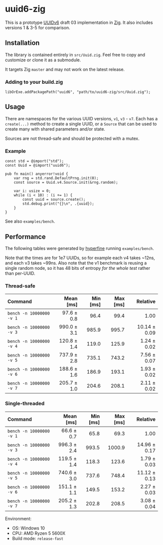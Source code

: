 # uuid6-zig

This is a prototype [UUIDv6](https://github.com/uuid6/uuid6-ietf-draft) draft 03 implementation in [Zig](https://github.com/ziglang/zig). It also includes versions 1 & 3-5 for comparison.

## Installation

The library is contained entirely in `src/Uuid.zig`. Feel free to copy and customize or clone it as a submodule.

It targets Zig `master` and may not work on the latest release.

### Adding to your build.zig

```zig
libOrExe.addPackagePath("uuid6", "path/to/uuid6-zig/src/Uuid.zig");
```

## Usage

There are namespaces for the various UUID versions, `v1`, `v3` - `v7`. Each has a `create(...)` method to create a single UUID, or a `Source` that can be used to create many with shared parameters and/or state.

Sources are not thread-safe and should be protected with a mutex.

### Example

```zig
const std = @import("std");
const Uuid = @import("uuid6");

pub fn main() anyerror!void {
    var rng = std.rand.DefaultPrng.init(0);
    const source = Uuid.v4.Source.init(&rng.random);

    var i: usize = 0;
    while (i < 10) : (i += 1) {
        const uuid = source.create();
        std.debug.print("{}\n", .{uuid});
    }
}
```

See also `examples/bench`.

## Performance

The following tables were generated by [hyperfine](https://github.com/sharkdp/hyperfine) running `examples/bench`.

Note that the times are for 1e7 UUIDs, so for example each v4 takes ~12ns, and each v3 takes ~99ns. Also note that the v1 benchmark is reusing a single random node, so it has 48 bits of entropy *for the whole test* rather than per-UUID.

### Thread-safe

| Command | Mean [ms] | Min [ms] | Max [ms] | Relative |
|:---|---:|---:|---:|---:|
| `bench -n 10000000 -v 1` | 97.6 ± 0.8 | 96.4 | 99.4 | 1.00 |
| `bench -n 10000000 -v 3` | 990.0 ± 3.1 | 985.9 | 995.7 | 10.14 ± 0.09 |
| `bench -n 10000000 -v 4` | 120.8 ± 1.4 | 119.0 | 125.9 | 1.24 ± 0.02 |
| `bench -n 10000000 -v 5` | 737.9 ± 2.8 | 735.1 | 743.2 | 7.56 ± 0.07 |
| `bench -n 10000000 -v 6` | 188.6 ± 1.6 | 186.9 | 193.1 | 1.93 ± 0.02 |
| `bench -n 10000000 -v 7` | 205.7 ± 1.0 | 204.6 | 208.1 | 2.11 ± 0.02 |

### Single-threaded

| Command | Mean [ms] | Min [ms] | Max [ms] | Relative |
|:---|---:|---:|---:|---:|
| `bench -n 10000000 -v 1` | 66.6 ± 0.7 | 65.8 | 69.3 | 1.00 |
| `bench -n 10000000 -v 3` | 996.3 ± 2.4 | 993.5 | 1000.9 | 14.96 ± 0.17 |
| `bench -n 10000000 -v 4` | 119.5 ± 1.4 | 118.3 | 123.6 | 1.79 ± 0.03 |
| `bench -n 10000000 -v 5` | 740.6 ± 3.0 | 737.6 | 748.4 | 11.12 ± 0.13 |
| `bench -n 10000000 -v 6` | 151.1 ± 1.1 | 149.5 | 153.2 | 2.27 ± 0.03 |
| `bench -n 10000000 -v 7` | 205.2 ± 1.3 | 202.8 | 208.5 | 3.08 ± 0.04 |

Environment:
- OS: Windows 10
- CPU: AMD Ryzen 5 5600X
- Build mode: `release-fast`
